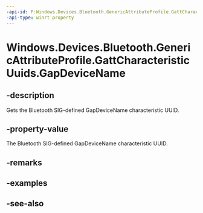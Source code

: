 ```yaml
---
-api-id: P:Windows.Devices.Bluetooth.GenericAttributeProfile.GattCharacteristicUuids.GapDeviceName
-api-type: winrt property
---
```


<!-- Property syntax
public System.Guid GapDeviceName { get; }
-->

# Windows.Devices.Bluetooth.GenericAttributeProfile.GattCharacteristicUuids.GapDeviceName

## -description
Gets the Bluetooth SIG-defined GapDeviceName characteristic UUID.

## -property-value
The Bluetooth SIG-defined GapDeviceName characteristic UUID.

## -remarks

## -examples

## -see-also
